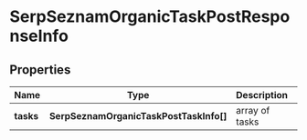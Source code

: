 # SerpSeznamOrganicTaskPostResponseInfo

## Properties

| Name | Type | Description | Notes |
|------------ | ------------- | ------------- | -------------|
**tasks** | **SerpSeznamOrganicTaskPostTaskInfo[]** | array of tasks |[optional]|